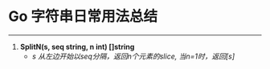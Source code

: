 # Go 字符串日常用法总结
***

1. **SplitN(s, seq string, n int) []string**
    * *s 从左边开始以seq分隔，返回n个元素的slice, 当n=1时，返回[s]*
